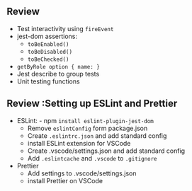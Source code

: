 ## Review

- Test interactivity using `fireEvent`
- jest-dom assertions:
  - `toBeEnabled()`
  - `toBeDisabled()`
  - `toBeChecked()`
- `getByRole option { name: }`
- Jest describe to group tests
- Unit testing functions

## Review :Setting up ESLint and Prettier

- ESLint: - npm `install eslint-plugin-jest-dom`
  - Remove `eslintConfig` form package.json
  - Create `.eslintrc.json` and add standard config
  - install ESLint extension for VSCode
  - Create .vscode/settings.json and add standard config
  - Add `.eslintcache` and `.vscode` to `.gitignore`
- Prettier
  - Add settings to .vscode/settings.json
  - install Prettier on VSCode
